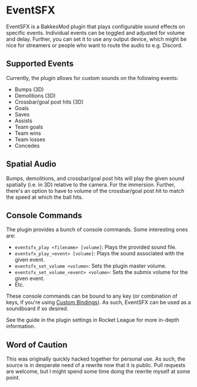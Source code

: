 # EventSFX

EventSFX is a BakkesMod plugin that plays configurable sound effects on
specific events. Individual events can be toggled and adjusted for volume
and delay. Further, you can set it to use any output device, which might
be nice for streamers or people who want to route the audio to e.g. Discord.

## Supported Events

Currently, the plugin allows for custom sounds on the following events:
* Bumps (3D)
* Demolitions (3D)
* Crossbar/goal post hits (3D)
* Goals
* Saves
* Assists
* Team goals
* Team wins
* Team losses
* Concedes

## Spatial Audio

Bumps, demolitions, and crossbar/goal post hits will play the given sound
spatially (i.e. in 3D) relative to the camera. For the immersion. Further,
there's an option to have to volume of the crossbar/goal post hit to match
the speed at which the ball hits.

## Console Commands

The plugin provides a bunch of console commands. Some interesting ones are:
* `eventsfx_play <filename> [volume]`: Plays the provided sound file.
* `eventsfx_play_<event> [volume]`: Plays the sound associated with the given event.
* `eventsfx_set_volume <volume>`: Sets the plugin master volume.
* `eventsfx_set_volume_<event> <volume>`: Sets the submix volume for the given event.
* Etc.

These console commands can be bound to any key (or combination of keys, if
you're using [Custom Bindings](https://bakkesplugins.com/plugins/view/228)).
As such, EventSFX can be used as a soundboard if so desired.

See the guide in the plugin settings in Rocket League for more in-depth information.

## Word of Caution

This was originally quickly hacked together for personal use. As such, the source
is in desperate need of a rewrite now that it is public. Pull requests are welcome,
but I might spend some time doing the rewrite myself at some point.
